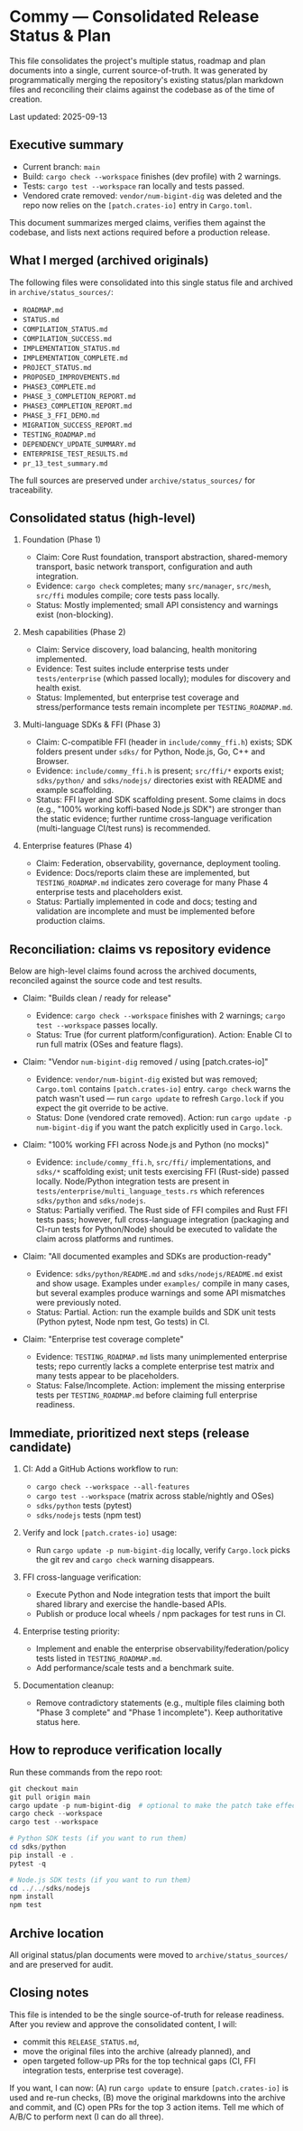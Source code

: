 # Commy — Consolidated Release Status & Plan

This file consolidates the project's multiple status, roadmap and plan documents into a single, current source-of-truth. It was generated by programmatically merging the repository's existing status/plan markdown files and reconciling their claims against the codebase as of the time of creation.

Last updated: 2025-09-13

## Executive summary

- Current branch: `main`
- Build: `cargo check --workspace` finishes (dev profile) with 2 warnings.
- Tests: `cargo test --workspace` ran locally and tests passed.
- Vendored crate removed: `vendor/num-bigint-dig` was deleted and the repo now relies on the `[patch.crates-io]` entry in `Cargo.toml`.

This document summarizes merged claims, verifies them against the codebase, and lists next actions required before a production release.

## What I merged (archived originals)

The following files were consolidated into this single status file and archived in `archive/status_sources/`:

- `ROADMAP.md`
- `STATUS.md`
- `COMPILATION_STATUS.md`
- `COMPILATION_SUCCESS.md`
- `IMPLEMENTATION_STATUS.md`
- `IMPLEMENTATION_COMPLETE.md`
- `PROJECT_STATUS.md`
- `PROPOSED_IMPROVEMENTS.md`
- `PHASE3_COMPLETE.md`
- `PHASE_3_COMPLETION_REPORT.md`
- `PHASE3_COMPLETION_REPORT.md`
- `PHASE_3_FFI_DEMO.md`
- `MIGRATION_SUCCESS_REPORT.md`
- `TESTING_ROADMAP.md`
- `DEPENDENCY_UPDATE_SUMMARY.md`
- `ENTERPRISE_TEST_RESULTS.md`
- `pr_13_test_summary.md`

The full sources are preserved under `archive/status_sources/` for traceability.

## Consolidated status (high-level)

1. Foundation (Phase 1)
   - Claim: Core Rust foundation, transport abstraction, shared-memory transport, basic network transport, configuration and auth integration.
   - Evidence: `cargo check` completes; many `src/manager`, `src/mesh`, `src/ffi` modules compile; core tests pass locally.
   - Status: Mostly implemented; small API consistency and warnings exist (non-blocking).

2. Mesh capabilities (Phase 2)
   - Claim: Service discovery, load balancing, health monitoring implemented.
   - Evidence: Test suites include enterprise tests under `tests/enterprise` (which passed locally); modules for discovery and health exist.
   - Status: Implemented, but enterprise test coverage and stress/performance tests remain incomplete per `TESTING_ROADMAP.md`.

3. Multi-language SDKs & FFI (Phase 3)
   - Claim: C-compatible FFI (header in `include/commy_ffi.h`) exists; SDK folders present under `sdks/` for Python, Node.js, Go, C++ and Browser.
   - Evidence: `include/commy_ffi.h` is present; `src/ffi/*` exports exist; `sdks/python/` and `sdks/nodejs/` directories exist with README and example scaffolding.
   - Status: FFI layer and SDK scaffolding present. Some claims in docs (e.g., "100% working koffi-based Node.js SDK") are stronger than the static evidence; further runtime cross-language verification (multi-language CI/test runs) is recommended.

4. Enterprise features (Phase 4)
   - Claim: Federation, observability, governance, deployment tooling.
   - Evidence: Docs/reports claim these are implemented, but `TESTING_ROADMAP.md` indicates zero coverage for many Phase 4 enterprise tests and placeholders exist.
   - Status: Partially implemented in code and docs; testing and validation are incomplete and must be implemented before production claims.

## Reconciliation: claims vs repository evidence

Below are high-level claims found across the archived documents, reconciled against the source code and test results.

- Claim: "Builds clean / ready for release"
  - Evidence: `cargo check --workspace` finishes with 2 warnings; `cargo test --workspace` passes locally.
  - Status: True (for current platform/configuration). Action: Enable CI to run full matrix (OSes and feature flags).

- Claim: "Vendor `num-bigint-dig` removed / using [patch.crates-io]"
  - Evidence: `vendor/num-bigint-dig` existed but was removed; `Cargo.toml` contains `[patch.crates-io]` entry. `cargo check` warns the patch wasn't used — run `cargo update` to refresh `Cargo.lock` if you expect the git override to be active.
  - Status: Done (vendored crate removed). Action: run `cargo update -p num-bigint-dig` if you want the patch explicitly used in `Cargo.lock`.

- Claim: "100% working FFI across Node.js and Python (no mocks)"
  - Evidence: `include/commy_ffi.h`, `src/ffi/` implementations, and `sdks/*` scaffolding exist; unit tests exercising FFI (Rust-side) passed locally. Node/Python integration tests are present in `tests/enterprise/multi_language_tests.rs` which references `sdks/python` and `sdks/nodejs`.
  - Status: Partially verified. The Rust side of FFI compiles and Rust FFI tests pass; however, full cross-language integration (packaging and CI-run tests for Python/Node) should be executed to validate the claim across platforms and runtimes.

- Claim: "All documented examples and SDKs are production-ready"
  - Evidence: `sdks/python/README.md` and `sdks/nodejs/README.md` exist and show usage. Examples under `examples/` compile in many cases, but several examples produce warnings and some API mismatches were previously noted.
  - Status: Partial. Action: run the example builds and SDK unit tests (Python pytest, Node npm test, Go tests) in CI.

- Claim: "Enterprise test coverage complete"
  - Evidence: `TESTING_ROADMAP.md` lists many unimplemented enterprise tests; repo currently lacks a complete enterprise test matrix and many tests appear to be placeholders.
  - Status: False/Incomplete. Action: implement the missing enterprise tests per `TESTING_ROADMAP.md` before claiming full enterprise readiness.

## Immediate, prioritized next steps (release candidate)

1. CI: Add a GitHub Actions workflow to run:
   - `cargo check --workspace --all-features`
   - `cargo test --workspace` (matrix across stable/nightly and OSes)
   - `sdks/python` tests (pytest)
   - `sdks/nodejs` tests (npm test)

2. Verify and lock `[patch.crates-io]` usage:
   - Run `cargo update -p num-bigint-dig` locally, verify `Cargo.lock` picks the git rev and `cargo check` warning disappears.

3. FFI cross-language verification:
   - Execute Python and Node integration tests that import the built shared library and exercise the handle-based APIs.
   - Publish or produce local wheels / npm packages for test runs in CI.

4. Enterprise testing priority:
   - Implement and enable the enterprise observability/federation/policy tests listed in `TESTING_ROADMAP.md`.
   - Add performance/scale tests and a benchmark suite.

5. Documentation cleanup:
   - Remove contradictory statements (e.g., multiple files claiming both "Phase 3 complete" and "Phase 1 incomplete"). Keep authoritative status here.

## How to reproduce verification locally

Run these commands from the repo root:

```powershell
git checkout main
git pull origin main
cargo update -p num-bigint-dig  # optional to make the patch take effect
cargo check --workspace
cargo test --workspace

# Python SDK tests (if you want to run them)
cd sdks/python
pip install -e .
pytest -q

# Node.js SDK tests (if you want to run them)
cd ../../sdks/nodejs
npm install
npm test
```

## Archive location

All original status/plan documents were moved to `archive/status_sources/` and are preserved for audit.

## Closing notes

This file is intended to be the single source-of-truth for release readiness. After you review and approve the consolidated content, I will:

- commit this `RELEASE_STATUS.md`,
- move the original files into the archive (already planned), and
- open targeted follow-up PRs for the top technical gaps (CI, FFI integration tests, enterprise test coverage).

If you want, I can now: (A) run `cargo update` to ensure `[patch.crates-io]` is used and re-run checks, (B) move the original markdowns into the archive and commit, and (C) open PRs for the top 3 action items. Tell me which of A/B/C to perform next (I can do all three).
